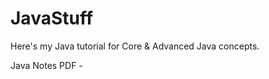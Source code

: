 # JavaStuff

Here's my Java tutorial for Core &amp; Advanced Java concepts.

Java Notes PDF  - <a name=" Please visit" href="https://drive.google.com/file/d/1hsB23Xf6xLYTteGNyAtfQY0w2YrlERQp/view?usp=sharing"></a>
